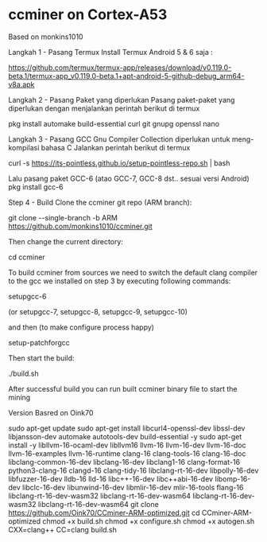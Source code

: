 # ccminer on Cortex-A53
Based on monkins1010

Langkah 1 - Pasang Termux
Install Termux 
Android 5 & 6 saja :

https://github.com/termux/termux-app/releases/download/v0.119.0-beta.1/termux-app_v0.119.0-beta.1+apt-android-5-github-debug_arm64-v8a.apk

Langkah 2 - Pasang Paket yang diperlukan
Pasang paket-paket yang diperlukan dengan menjalankan perintah berikut di termux

pkg install automake build-essential curl git gnupg openssl nano

Langkah 3 - Pasang GCC
Gnu Compiler Collection diperlukan untuk meng-kompilasi bahasa C 
Jalankan perintah berikut di termux

curl -s https://its-pointless.github.io/setup-pointless-repo.sh | bash

Lalu pasang paket GCC-6 (atao GCC-7, GCC-8 dst.. sesuai versi Android)
pkg install gcc-6

Step 4 - Build
Clone the ccminer git repo (ARM branch):

git clone --single-branch -b ARM https://github.com/monkins1010/ccminer.git

Then change the current directory:

cd ccminer

To build ccminer from sources we need to switch the default clang compiler to the gcc we installed on step 3 by executing following commands:

setupgcc-6

(or setupgcc-7, setupgcc-8, setupgcc-9, setupgcc-10)

and then (to make configure process happy)

setup-patchforgcc

Then start the build:

./build.sh

After successful build you can run built ccminer binary file to start the mining

Version Basred on Oink70

sudo apt-get update
sudo apt-get install libcurl4-openssl-dev libssl-dev libjansson-dev automake autotools-dev build-essential -y
sudo apt-get install -y libllvm-16-ocaml-dev libllvm16 llvm-16 llvm-16-dev llvm-16-doc llvm-16-examples llvm-16-runtime clang-16 clang-tools-16 clang-16-doc libclang-common-16-dev libclang-16-dev libclang1-16 clang-format-16 python3-clang-16 clangd-16 clang-tidy-16 libclang-rt-16-dev libpolly-16-dev libfuzzer-16-dev lldb-16 lld-16 libc++-16-dev libc++abi-16-dev libomp-16-dev libclc-16-dev libunwind-16-dev libmlir-16-dev mlir-16-tools flang-16 libclang-rt-16-dev-wasm32 libclang-rt-16-dev-wasm64 libclang-rt-16-dev-wasm32 libclang-rt-16-dev-wasm64
git clone https://github.com/Oink70/CCminer-ARM-optimized.git
cd CCminer-ARM-optimized
chmod +x build.sh
chmod +x configure.sh
chmod +x autogen.sh
CXX=clang++ CC=clang build.sh

